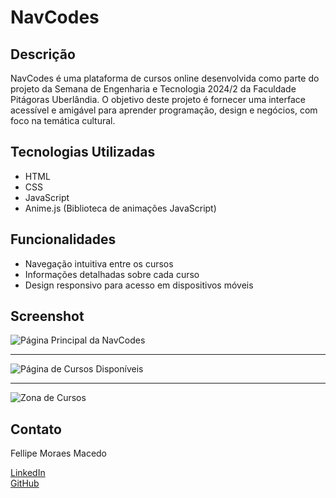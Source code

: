 # NavCodes

## Descrição

NavCodes é uma plataforma de cursos online desenvolvida como parte do projeto da Semana de Engenharia e Tecnologia 2024/2 da Faculdade Pitágoras Uberlândia. O objetivo deste projeto é fornecer uma interface acessível e amigável para aprender programação, design e negócios, com foco na temática cultural.

## Tecnologias Utilizadas

- HTML
- CSS
- JavaScript
- Anime.js (Biblioteca de animações JavaScript)

## Funcionalidades

- Navegação intuitiva entre os cursos
- Informações detalhadas sobre cada curso
- Design responsivo para acesso em dispositivos móveis

## Screenshot

![Página Principal da NavCodes](https://github.com/user-attachments/assets/330c4488-62f8-4db8-8fca-08d19d593d2f)

---------------

![Página de Cursos Disponíveis](https://github.com/user-attachments/assets/7ce6f1ee-26de-4f70-a39e-7160c006ea40)

--------------

![Zona de Cursos](https://github.com/user-attachments/assets/8bf7a5a1-abc7-4f43-be18-a773e144d7e9)

## Contato

Fellipe Moraes Macedo

[LinkedIn](https://www.linkedin.com/in/fellipe-moraes-macedo-682b42235/)  
[GitHub](https://github.com/fellipemoraes01)
